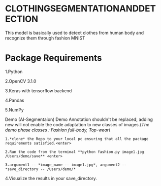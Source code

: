 # CLOTHINGSEGMENTATIONANDDETECTION
This model is basically used to detect clothes from human body and recognize them through fashion MNIST


# Package Requirements
1.Python
  
2.OpenCV 3.1.0
  
3.Keras with tensorflow backend
  
4.Pandas
  
5.NumPy

Demo (AI-Segmentaion)
Demo Annotation shouldn't be replaced, adding new will not enable the code adaptation to new classes of images.(*The demo phase classes : Fashion full-body, Top-wear*)
```
1.*clone* the Repo to your local pc ensuring that all the package requirements satisfied.<enter>
  
2.Run the code from the terminal **python fashion.py image1.jpg /Users/demo/save** <enter>
  
3.argument1 -- *image_name -- image1.jpg*, argument2 -- *save_directory -- /Users/demo/*
```
4.Visualize the results in your save_directory.
